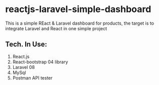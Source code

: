# reactjs-laravel-simple-dashboard
This is a simple REact & Laravel dashboard for products, the target is to integrate Laravel and React in one simple project

## Tech. In Use:
1. React.js
2. React-bootstrap 04 library
3. Laravel 08
4. MySql
5. Postman API tester
